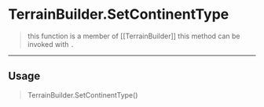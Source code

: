 # TerrainBuilder.SetContinentType
> this function is a member of [[TerrainBuilder]]
> this method can be invoked with `.`
-----
## Usage
> TerrainBuilder.SetContinentType()
